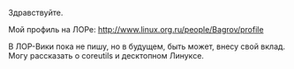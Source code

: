 Здравствуйте.

Мой профиль на ЛОРе: <http://www.linux.org.ru/people/Bagrov/profile>

В ЛОР-Вики пока не пишу, но в будущем, быть может, внесу свой вклад.
Могу рассказать о coreutils и десктопном Линуксе.
